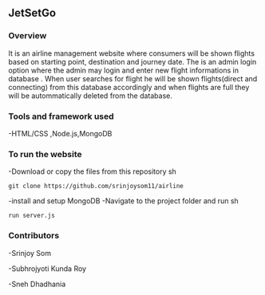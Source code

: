 ## JetSetGo
### Overview
It is an airline management website where consumers will be shown flights based on starting point, destination and journey date.
The is an admin login option where the admin may login and enter new flight informations in database .
When user searches for flight he will be shown flights(direct and connecting) from this database accordingly and when flights are full they will be autommatically deleted from the database.
### Tools and framework used 
-HTML/CSS ,Node.js,MongoDB
### To run the website 
-Download or copy the files from this repository
sh 
```
git clone https://github.com/srinjoysom11/airline
```
-install and setup MongoDB
-Navigate to the project folder and run 
sh
```
run server.js
```
### Contributors 
-Srinjoy Som 

-Subhrojyoti Kunda Roy 

-Sneh Dhadhania 

